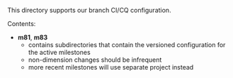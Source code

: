 This directory supports our branch CI/CQ configuration.

Contents:

* **m81**, **m83**
  * contains subdirectories that contain the versioned configuration for the
  active milestones
  * non-dimension changes should be infrequent
  * more recent milestones will use separate project instead
